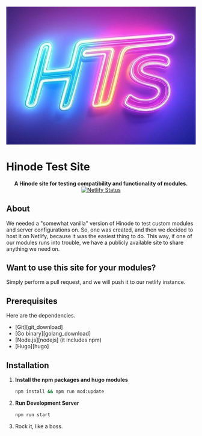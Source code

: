 ![Hinode Test Site Logo](static/logo.jpg)

# Hinode Test Site

<!-- Tagline -->
<p align="center">
<b>A Hinode site for testing compatibility and functionality of modules.</b>
<br />
    <a href="https://app.netlify.com/sites/testhinode/deploys"><img src="https://api.netlify.com/api/v1/badges/16be57f8-11a6-4035-ae7d-353e140295cc/deploy-status" alt="Netlify Status"></a>
<br />
</p>

## About

We needed a "somewhat vanilla" version of Hinode to test custom modules and server configurations on. So, one was
created, and then we decided to host it on Netlify, because it was the easiest thing to do. This way, if one of our
modules runs into trouble, we have a publicly available site to share anything we need on.

## Want to use this site for your modules?

Simply perform a pull request, and we will push it to our netlify instance.

## Prerequisites

Here are the dependencies.

- [Git][git_download]
- [Go binary][golang_download]
- [Node.js][nodejs] (it includes npm)
- [Hugo][hugo]

## Installation

1. **Install the npm packages and hugo modules**

    ```bash
    npm install && npm run mod:update
    ```

2. **Run Development Server**

    ```bash
    npm run start
    ```

3. Rock it, like a boss.
